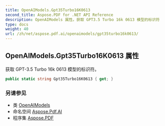 ```yaml
---
title: OpenAIModels.Gpt35Turbo16K0613
second_title: Aspose.PDF for .NET API Reference
description: OpenAIModels 属性。获取 GPT3.5 Turbo 16k 0613 模型的标识符
type: docs
weight: 40
url: /zh/net/aspose.pdf.ai/openaimodels/gpt35turbo16k0613/
---
```

## OpenAIModels.Gpt35Turbo16K0613 属性

获取 GPT-3.5 Turbo 16k 0613 模型的标识符。

```csharp
public static string Gpt35Turbo16K0613 { get; }
```

### 另请参见

* 类 [OpenAIModels](../)
* 命名空间 [Aspose.Pdf.AI](../../../aspose.pdf.ai/)
* 程序集 [Aspose.PDF](../../../)